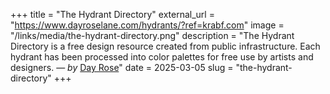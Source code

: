 +++
title = "The Hydrant Directory"
external_url = "https://www.dayroselane.com/hydrants/?ref=krabf.com"
image = "/links/media/the-hydrant-directory.png"
description = "The Hydrant Directory is a free design resource created from public infrastructure. Each hydrant has been processed into color palettes for free use by artists and designers. — *by* [Day Rose](https://www.dayroselane.com/about)"
date = 2025-03-05
slug = "the-hydrant-directory"
+++ 